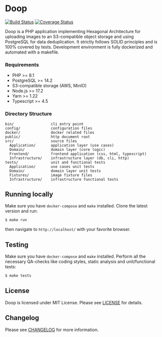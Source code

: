 # Doop

[![Build Status](https://travis-ci.org/radarlog/doop.svg?branch=master)](https://travis-ci.org/radarlog/doop)
[![Coverage Status](https://coveralls.io/repos/github/radarlog/doop/badge.svg?branch=master)](https://coveralls.io/github/radarlog/doop?branch=master)

Doop is a PHP application implementing Hexagonal Architecture for uploading images to an S3-compatible object storage and using PostgreSQL for data deduplication.
It strictly follows SOLID principles and is 100% covered by tests. Development environment is fully dockerized and automated with a makefile. 

### Requirements
* PHP >= 8.1
* PostgreSQL >= 14.2
* S3-compatible storage (AWS, MinIO)
* Node.js >= 17.2
* Yarn >= 1.22
* Typescript >= 4.5

### Directory Structure

```
bin/                 cli entry point 
config/              configuration files
docker/              docker related files
public/              http document root
src/                 source files
  Application/       application layer (use cases)
  Domain/            domain layer (core logic)
  Frontend/          frontend application (css, html, typescript)
  Infrastructure/    infrastructure layer (db, cli, http)
tests/               unit and functional tests
  Application/       use cases unit tests
  Domain/            domain layer unit tests
  Fixtures/          image fixture files
  Infrastructure/    infrastructure functional tests
```

## Running locally

Make sure you have `docker-compose` and `make` installed.
Clone the latest version and run:

```bash
$ make run  
```
then navigate to `http://localhost/` with your favorite browser.

## Testing

Make sure you have `docker-compose` and `make` installed.
Perform all the necessary QA-checks like coding styles, static analysis and unit/functional tests:

``` bash
$ make tests
```

## License

Doop is licensed under MIT License. Please see [LICENSE](LICENSE) for details.


## Changelog

Please see [CHANGELOG](CHANGELOG.md) for more information.
